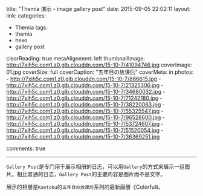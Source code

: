title: "Themia 演示 - image gallery post"
date: 2015-09-05 22:02:11
layout: 
link: 
categories:
 - Themia
tags: 
 - themia 
 - hexo
 - gallery post

clearReading: true
metaAlignment: left
thumbnailImage: http://7xih5c.com1.z0.glb.clouddn.com/15-10-7/41094746.jpg
coverImage: 01.jpg
coverSize: full
coverCaption: "五年目の放课后"
coverMeta: in
photos:
    - http://7xih5c.com1.z0.glb.clouddn.com/15-10-7/866615.jpg
    - http://7xih5c.com1.z0.glb.clouddn.com/15-10-7/21325306.jpg
    - http://7xih5c.com1.z0.glb.clouddn.com/15-10-7/34680032.jpg
    - http://7xih5c.com1.z0.glb.clouddn.com/15-10-7/71242180.jpg
    - http://7xih5c.com1.z0.glb.clouddn.com/15-10-7/38220063.jpg
    - http://7xih5c.com1.z0.glb.clouddn.com/15-10-7/55325547.jpg
    - http://7xih5c.com1.z0.glb.clouddn.com/15-10-7/96528600.jpg
    - http://7xih5c.com1.z0.glb.clouddn.com/15-10-7/53724607.jpg
    - http://7xih5c.com1.z0.glb.clouddn.com/15-10-7/51520054.jpg
    - http://7xih5c.com1.z0.glb.clouddn.com/15-10-7/36369251.jpg

comments: true

---
`Gallery Post`是专门用于展示相册的日志，可以用`Gallery`的方式来展示一组图片。相比普通的日志，`Gallery Post`的主要内容是图片而不是文字。
<!-- more -->
展示的相册是`Kantoku`的`五年目の放课后`系列的最新画册《Colorful》。